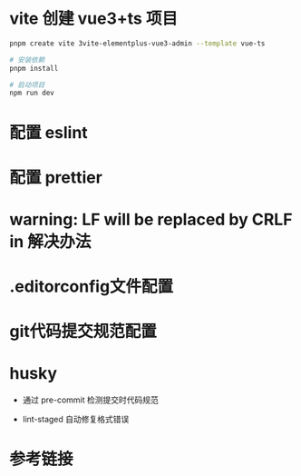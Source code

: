 # vite 创建 vue3+ts 项目

[vite创建vue项目]: https://vitejs.cn/vite3-cn/guide/#scaffolding-your-first-vite-project

```bash
pnpm create vite 3vite-elementplus-vue3-admin --template vue-ts

# 安装依赖
pnpm install

# 启动项目
npm run dev
```

# 配置 eslint

[配置 eslint文档地址]: ./docs/eslint.md



# 配置 prettier

[配置 prettier文档地址]: ./docs/prettier%E6%96%87%E6%A1%A3.md



# warning: LF will be replaced by CRLF in 解决办法

[warning: LF will be replaced by CRLF in 解决办法]: https://zhuanlan.zhihu.com/p/347405055



# .editorconfig文件配置

[editorconfig文件配置]: https://blog.csdn.net/lhjuejiang/article/details/110925631
[element-plus的.editorconfig文件配置]: https://github1s.com/element-plus/element-plus/blob/HEAD/.editorconfig#L1-L10



# git代码提交规范配置

[git代码提交规范文档地址]: ./docs/代码提交规范.md



# husky 
[husky文档地址]: ./docs/husky.md
- 通过 pre-commit 检测提交时代码规范

- lint-staged 自动修复格式错误

# 参考链接

[vite创建vue项目]: https://vitejs.cn/vite3-cn/guide/#scaffolding-your-first-vite-project
[pnpm常用命令]: https://blog.csdn.net/m0_49601821/article/details/126520682
[eslint中文配置文档]: https://eslint.bootcss.com/docs/user-guide/configuring
[eslint中文文档]: https://zh-hans.eslint.org/
